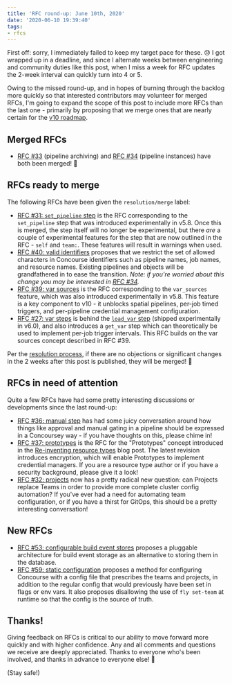 ```yaml
---
title: 'RFC round-up: June 10th, 2020'
date: '2020-06-10 19:39:40'
tags:
- rfcs
---
```


First off: sorry, I immediately failed to keep my target pace for these. 😓 I got wrapped up in a deadline, and since I alternate weeks between engineering and community duties like this post, when I miss a week for RFC updates the 2-week interval can quickly turn into 4 or 5.

<!--more-->

Owing to the missed round-up, and in hopes of burning through the backlog more quickly so that interested contributors may volunteer for merged RFCs, I'm going to expand the scope of this post to include more RFCs than the last one - primarily by proposing that we merge ones that are nearly certain for the [v10 roadmap](/posts/2019-07-17-core-roadmap-towards-v10/).

## Merged RFCs

- [RFC #33](https://github.com/concourse/rfcs/pull/33) (pipeline archiving) and [RFC #34](https://github.com/concourse/rfcs/pull/34) (pipeline instances) have both been merged! 🎉

## RFCs ready to merge

The following RFCs have been given the `resolution/merge` label:

- [RFC #31: `set_pipeline` step](https://github.com/concourse/rfcs/pull/31) is the RFC corresponding to the `set_pipeline` step that was introduced experimentally in v5.8. Once this is merged, the step itself will no longer be experimental, but there _are_ a couple of experimental features for the step that are now outlined in the RFC - `self` and `team:`. These features will result in warnings when used.
- [RFC #40: valid identifiers](https://github.com/concourse/rfcs/pull/40) proposes that we restrict the set of allowed characters in Concourse identifiers such as pipeline names, job names, and resource names. Existing pipelines and objects will be grandfathered in to ease the transition. _Note: if you're worried about this change you may be interested in [RFC #34](https://github.com/concourse/rfcs/pull/34)._
- [RFC #39: var sources](https://github.com/concourse/rfcs/pull/39) is the RFC corresponding to the `var_sources` feature, which was also introduced experimentally in v5.8. This feature is a key component to v10 - it unblocks spatial pipelines, per-job timed triggers, and per-pipeline credential management configuration.
- [RFC #27: var steps](https://github.com/concourse/rfcs/pull/27) is behind the [`load_var` step](https://concourse-ci.org/jobs.html#load-var-step) (shipped experimentally in v6.0), and also introduces a `get_var` step which can theoretically be used to implement per-job trigger intervals. This RFC builds on the var sources concept described in RFC #39.

Per the [resolution process](https://github.com/concourse/rfcs/blob/master/README.md#resolution), if there are no objections or significant changes in the 2 weeks after this post is published, they will be merged! 🚀

## RFCs in need of attention

Quite a few RFCs have had some pretty interesting discussions or developments since the last round-up:

- [RFC #36: manual step](https://github.com/concourse/rfcs/pull/36) has had some juicy conversation around how things like approval and manual gating in a pipeline should be expressed in a Concoursey way - if you have thoughts on this, please chime in!
- [RFC #37: prototypes](https://github.com/concourse/rfcs/pull/37) is the RFC for the "Prototypes" concept introduced in the [Re-inventing resource types](/posts/2019-10-15-reinventing-resource-types/) blog post. The latest revision introduces encryption, which will enable Prototypes to implement credential managers. If you are a resource type author or if you have a security background, please give it a look!
- [RFC #32: projects](https://github.com/concourse/rfcs/pull/32) now has a pretty radical new question: can Projects replace Teams in order to provide more complete cluster config automation? If you've ever had a need for automating team configuration, or if you have a thirst for GitOps, this should be a pretty interesting conversation!

## New RFCs

- [RFC #53: configurable build event stores](https://github.com/concourse/rfcs/pull/53) proposes a pluggable architecture for build event storage as an alternative to storing them in the database.
- [RFC #59: static configuration](https://github.com/concourse/rfcs/pull/59) proposes a method for configuring Concourse with a config file that prescribes the teams and projects, in addition to the regular config that would previously have been set in flags or env vars. It also proposes disallowing the use of `fly set-team` at runtime so that the config is the source of truth.

## Thanks!

Giving feedback on RFCs is critical to our ability to move forward more quickly and with higher confidence. Any and all comments and questions we receive are deeply appreciated. Thanks to everyone who's been involved, and thanks in advance to everyone else! 🙂

(Stay safe!)

